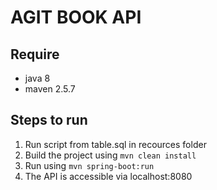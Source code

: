 # AGIT BOOK API

## Require
- java 8
- maven 2.5.7

## Steps to run
1. Run script from table.sql in recources folder
2. Build the project using
   `mvn clean install`
3. Run using `mvn spring-boot:run`
4. The API is accessible via localhost:8080